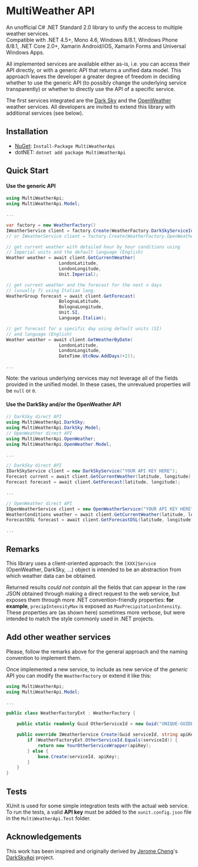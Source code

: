 # MultiWeather API

An unofficial C# .NET Standard 2.0 library to unify the access to multiple weather services.  
Compatible with .NET 4.5+, Mono 4.6, Windows 8/8.1, Windows Phone 8/8.1, .NET Core 2.0+,
Xamarin Android/iOS, Xamarin Forms and Universal Windows Apps.

All implemented services are available either as-is, i.e. you can access their API directly,
or with a generic API that returns a unified data model.
This approach leaves the developer a greater degree of freedom in deciding whether to use
the generic API (to possibly change the underlying service transparently) or whether to directly
use the API of a specific service.

The first services integrated are the [Dark Sky](https://darksky.net/dev) and
the [OpenWeather](https://openweathermap.org/api) weather services.
All developers are invited to extend this library with additional services (see below).


## Installation

* [NuGet](https://www.nuget.org/packages/MultiWeatherApi/): `Install-Package MultiWeatherApi`
* dotNET: `dotnet add package MultiWeatherApi`


## Quick Start

#### Use the generic API

```c#
using MultiWeatherApi;
using MultiWeatherApi.Model;

...

var factory = new WeatherFactory()
IWeatherService client = factory.Create(WeatherFactory.DarkSkyServiceId, "YOUR API KEY HERE");
// or IWeatherService client = factory.Create(WeatherFactory.OpenWeatherServiceId, "YOUR API KEY HERE");

// get current weather with detailed hour by hour conditions using
// Imperial units and the default language (English)
Weather weather = await client.GetCurrentWeather(
                    LondonLatitude, 
                    LondonLongitude, 
                    Unit.Imperial);

// get current weather and the forecast for the next n days
// (usually 7) using Italian lang.
WeatherGroup forecast = await client.GetForecast(
                    BolognaLatitude,
                    BolognaLongitude,
                    Unit.SI, 
                    Language.Italian);

// get forecast for a specific day using default units (SI) 
// and language (English)
Weather weather = await client.GetWeatherByDate(
                    LondonLatitude, 
                    LondonLongitude, 
                    DateTime.UtcNow.AddDays(+2));

...
```
    
Note: the various underlying services may not leverage all of the fields provided in the unified model.
In these cases, the unrevalued properties will be `null` or `0`.


#### Use the DarkSky and/or the OpenWeather API

```c#
// DarkSky direct API
using MultiWeatherApi.DarkSky;
using MultiWeatherApi.DarkSky.Model;
// OpenWeather direct API
using MultiWeatherApi.OpenWeather;
using MultiWeatherApi.OpenWeather.Model;

...

// DarkSky direct API
IDarkSkyService client = new DarkSkyService("YOUR API KEY HERE");
Forecast current = await client.GetCurrentWeather(latitude, longitude);
Forecast forecast = await client.GetForecast(latitude, longitude);

...

// OpenWeather direct API
IOpenWeatherService client = new OpenWeatherService("YOUR API KEY HERE");
WeatherConditions weather = await client.GetCurrentWeather(latitude, longitude);
ForecastDSL forecast = await client.GetForecastDSL(latitude, longitude);

...
```

## Remarks

This library uses a client-oriented approach: the `[XXX]Service` (OpenWeather, DarkSky, ...)
 object is intended to be an abstraction from which weather data can be obtained.

Returned results *could not contain* all the fields that can appear in the raw JSON obtained
through making a direct request to the web service, but exposes them through more 
.NET convention-friendly properties: **for example**, `precipIntensityMax` is exposed as
`MaxPrecipitationIntensity`.  
These properties are (as shown here) sometimes more verbose, but were intended to match
the style commonly used in .NET projects.

## Add other weather services
Please, follow the remarks above for the general approach and the naming convention to
implement them.

Once implemented a new service, to include as new service of the *generic* API you can
modify the `WeatherFactory` or extend it like this:

```c#
using MultiWeatherApi;
using MultiWeatherApi.Model;

...

public class WeatherFactoryExt : WeatherFactory {

    public static readonly Guid OtherServiceId = new Guid("UNIQUE-GUIDE-HERE");

    public override IWeatherService Create(Guid serviceId, string apiKey) {
        if (WeatherFactoryExt.OtherServiceId.Equals(serviceId)) {
            return new YourOtherServiceWrapper(apiKey);
        } else {
            base.Create(serviceId, apiKey);
        }
    }
}
```


## Tests

XUnit is used for some simple integration tests with the actual web service.
To run the tests, a valid **API key** must be added to the `xunit.config.json` 
file in the `MultiWeatherApi.Test` folder.


## Acknowledgements
This work has been inspired and originally derived by [Jerome Cheng](https://github.com/jcheng31)'s
[DarkSkyApi](https://github.com/jcheng31/DarkSkyApi) project.  
